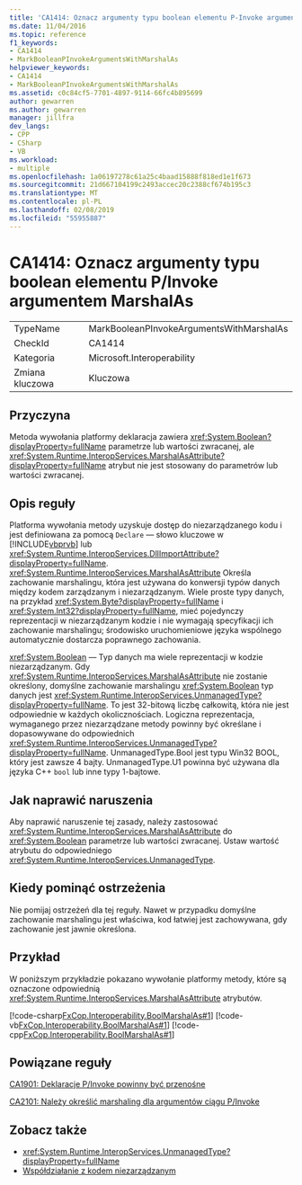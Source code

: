 ```yaml
---
title: 'CA1414: Oznacz argumenty typu boolean elementu P-Invoke argumentem MarshalAs'
ms.date: 11/04/2016
ms.topic: reference
f1_keywords:
- CA1414
- MarkBooleanPInvokeArgumentsWithMarshalAs
helpviewer_keywords:
- CA1414
- MarkBooleanPInvokeArgumentsWithMarshalAs
ms.assetid: c0c84cf5-7701-4897-9114-66fc4b895699
author: gewarren
ms.author: gewarren
manager: jillfra
dev_langs:
- CPP
- CSharp
- VB
ms.workload:
- multiple
ms.openlocfilehash: 1a06197278c61a25c4baad15888f818ed1e1f673
ms.sourcegitcommit: 21d667104199c2493accec20c2388cf674b195c3
ms.translationtype: MT
ms.contentlocale: pl-PL
ms.lasthandoff: 02/08/2019
ms.locfileid: "55955887"
---
```

# <a name="ca1414-mark-boolean-pinvoke-arguments-with-marshalas"></a>CA1414: Oznacz argumenty typu boolean elementu P/Invoke argumentem MarshalAs

|||
|-|-|
|TypeName|MarkBooleanPInvokeArgumentsWithMarshalAs|
|CheckId|CA1414|
|Kategoria|Microsoft.Interoperability|
|Zmiana kluczowa|Kluczowa|

## <a name="cause"></a>Przyczyna
 Metoda wywołania platformy deklaracja zawiera <xref:System.Boolean?displayProperty=fullName> parametrze lub wartości zwracanej, ale <xref:System.Runtime.InteropServices.MarshalAsAttribute?displayProperty=fullName> atrybut nie jest stosowany do parametrów lub wartości zwracanej.

## <a name="rule-description"></a>Opis reguły
 Platforma wywołania metody uzyskuje dostęp do niezarządzanego kodu i jest definiowana za pomocą `Declare` — słowo kluczowe w [!INCLUDE[vbprvb](../code-quality/includes/vbprvb_md.md)] lub <xref:System.Runtime.InteropServices.DllImportAttribute?displayProperty=fullName>. <xref:System.Runtime.InteropServices.MarshalAsAttribute> Określa zachowanie marshalingu, która jest używana do konwersji typów danych między kodem zarządzanym i niezarządzanym. Wiele proste typy danych, na przykład <xref:System.Byte?displayProperty=fullName> i <xref:System.Int32?displayProperty=fullName>, mieć pojedynczy reprezentacji w niezarządzanym kodzie i nie wymagają specyfikacji ich zachowanie marshalingu; środowisko uruchomieniowe języka wspólnego automatycznie dostarcza poprawnego zachowania.

 <xref:System.Boolean> — Typ danych ma wiele reprezentacji w kodzie niezarządzanym. Gdy <xref:System.Runtime.InteropServices.MarshalAsAttribute> nie zostanie określony, domyślne zachowanie marshalingu <xref:System.Boolean> typ danych jest <xref:System.Runtime.InteropServices.UnmanagedType?displayProperty=fullName>. To jest 32-bitową liczbę całkowitą, która nie jest odpowiednie w każdych okolicznościach. Logiczna reprezentacja, wymaganego przez niezarządzane metody powinny być określane i dopasowywane do odpowiednich <xref:System.Runtime.InteropServices.UnmanagedType?displayProperty=fullName>. UnmanagedType.Bool jest typu Win32 BOOL, który jest zawsze 4 bajty. UnmanagedType.U1 powinna być używana dla języka C++ `bool` lub inne typy 1-bajtowe.

## <a name="how-to-fix-violations"></a>Jak naprawić naruszenia
 Aby naprawić naruszenie tej zasady, należy zastosować <xref:System.Runtime.InteropServices.MarshalAsAttribute> do <xref:System.Boolean> parametrze lub wartości zwracanej. Ustaw wartość atrybutu do odpowiedniego <xref:System.Runtime.InteropServices.UnmanagedType>.

## <a name="when-to-suppress-warnings"></a>Kiedy pominąć ostrzeżenia
 Nie pomijaj ostrzeżeń dla tej reguły. Nawet w przypadku domyślne zachowanie marshalingu jest właściwa, kod łatwiej jest zachowywana, gdy zachowanie jest jawnie określona.

## <a name="example"></a>Przykład

W poniższym przykładzie pokazano wywołanie platformy metody, które są oznaczone odpowiednią <xref:System.Runtime.InteropServices.MarshalAsAttribute> atrybutów.

 [!code-csharp[FxCop.Interoperability.BoolMarshalAs#1](../code-quality/codesnippet/CSharp/ca1414-mark-boolean-p-invoke-arguments-with-marshalas_1.cs)]
 [!code-vb[FxCop.Interoperability.BoolMarshalAs#1](../code-quality/codesnippet/VisualBasic/ca1414-mark-boolean-p-invoke-arguments-with-marshalas_1.vb)]
 [!code-cpp[FxCop.Interoperability.BoolMarshalAs#1](../code-quality/codesnippet/CPP/ca1414-mark-boolean-p-invoke-arguments-with-marshalas_1.cpp)]

## <a name="related-rules"></a>Powiązane reguły
 [CA1901: Deklaracje P/Invoke powinny być przenośne](../code-quality/ca1901-p-invoke-declarations-should-be-portable.md)

 [CA2101: Należy określić marshaling dla argumentów ciągu P/Invoke](../code-quality/ca2101-specify-marshaling-for-p-invoke-string-arguments.md)

## <a name="see-also"></a>Zobacz także

- <xref:System.Runtime.InteropServices.UnmanagedType?displayProperty=fullName>
- [Współdziałanie z kodem niezarządzanym](/dotnet/framework/interop/index)